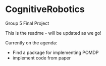 # CognitiveRobotics
Group 5 Final Project

This is the readme - will be updated as we go! 

Currently on the agenda:
- Find a package for implementing POMDP
- implement code from paper 